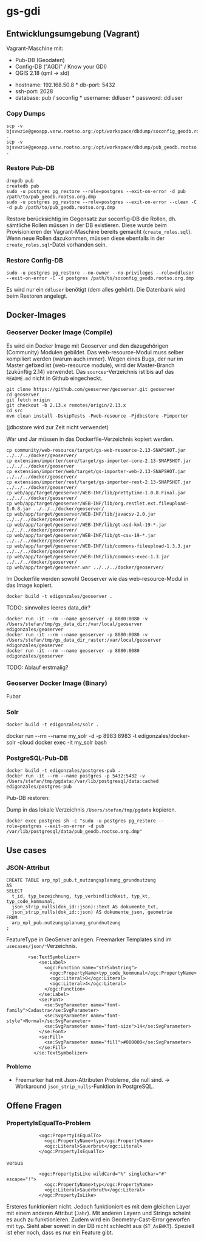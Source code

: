 # gs-gdi

## Entwicklungsumgebung (Vagrant)
Vagrant-Maschine mit:

- Pub-DB (Geodaten)
- Config-DB ("AGDI" / Know your GDI)
- QGIS 2.18 (qml -> sld)

* hostname: 192.168.50.8
* db-port: 5432
* ssh-port: 2028
* database: pub / soconfig
* username: ddluser
* password: ddluser

### Copy Dumps
```
scp -v bjsvwzie@geoapp.verw.rootso.org:/opt/workspace/dbdump/soconfig_geodb.rootso.org.dmp .
scp -v bjsvwzie@geoapp.verw.rootso.org:/opt/workspace/dbdump/pub_geodb.rootso.org.dmp .
```



### Restore Pub-DB

```
dropdb pub
createdb pub
sudo -u postgres pg_restore --role=postgres --exit-on-error -d pub /path/to/pub_geodb.rootso.org.dmp
sudo -u postgres pg_restore --role=postgres --exit-on-error --clean -C -d pub /path/to/pub_geodb.rootso.org.dmp
```

Restore berücksichtig im Gegensatz zur soconfig-DB die Rollen, dh. sämtliche Rollen müssen in der DB existieren. Diese wurde beim Provisionieren der Vagrant-Maschine bereits gemacht (`create_roles.sql`). Wenn neue Rollen dazukommen, müssen diese ebenfalls in der `create_roles.sql`-Datei vorhanden sein.

### Restore Config-DB

```
sudo -u postgres pg_restore --no-owner --no-privileges --role=ddluser --exit-on-error -C -d postgres /path/to/soconfig_geodb.rootso.org.dmp
```

Es wird nur ein `ddluser` benötigt (dem alles gehört). Die Datenbank wird beim Restoren angelegt.

## Docker-Images
### Geoserver Docker Image (Compile)
Es wird ein Docker Image mit Geoserver und den dazugehörigen (Community) Modulen gebildet. Das web-resource-Modul muss selber kompiliert werden (warum auch immer). Wegen eines Bugs, der nur im Master gefixed ist (web-resource module), wird der Master-Branch (zukünftig 2.14) verwendet. Das `sources`-Verzeichnis ist bis auf das `README.md` nicht in Github eingecheckt.

```
git clone https://github.com/geoserver/geoserver.git geoserver
cd geoserver
git fetch origin
git checkout -b 2.13.x remotes/origin/2.13.x
cd src
mvn clean install -DskipTests -Pweb-resource -Pjdbcstore -Pimporter
```
(jdbcstore wird zur Zeit nicht verwendet)

War und Jar müssen in das Dockerfile-Verzeichnis kopiert werden.
```
cp community/web-resource/target/gs-web-resource-2.13-SNAPSHOT.jar ../../../docker/geoserver/
cp extension/importer/core/target/gs-importer-core-2.13-SNAPSHOT.jar ../../../docker/geoserver
cp extension/importer/web/target/gs-importer-web-2.13-SNAPSHOT.jar ../../../docker/geoserver/
cp extension/importer/rest/target/gs-importer-rest-2.13-SNAPSHOT.jar ../../../docker/geoserver/
cp web/app/target/geoserver/WEB-INF/lib/prettytime-1.0.8.Final.jar ../../../docker/geoserver/
cp web/app/target/geoserver/WEB-INF/lib/org.restlet.ext.fileupload-1.0.8.jar ../../../docker/geoserver/
cp web/app/target/geoserver/WEB-INF/lib/javacsv-2.0.jar ../../../docker/geoserver/
cp web/app/target/geoserver/WEB-INF/lib/gt-xsd-kml-19-*.jar ../../../docker/geoserver/
cp web/app/target/geoserver/WEB-INF/lib/gt-csv-19-*.jar ../../../docker/geoserver/
cp web/app/target/geoserver/WEB-INF/lib/commons-fileupload-1.3.3.jar ../../../docker/geoserver/
cp web/app/target/geoserver/WEB-INF/lib/commons-exec-1.3.jar ../../../docker/geoserver/
cp web/app/target/geoserver.war ../../../docker/geoserver/
```

Im Dockerfile werden sowohl Geoserver wie das web-resource-Modul in das Image kopiert.

```
docker build -t edigonzales/geoserver .
```

TODO: sinnvolles leeres data_dir?
```
docker run -it --rm --name geoserver -p 8080:8080 -v /Users/stefan/tmp/gs_data_dir:/var/local/geoserver edigonzales/geoserver
docker run -it --rm --name geoserver -p 8080:8080 -v /Users/stefan/tmp/gs_data_dir_raster:/var/local/geoserver edigonzales/geoserver
docker run -it --rm --name geoserver -p 8080:8080 edigonzales/geoserver

```

TODO: Ablauf erstmalig?

### Geoserver Docker Image (Binary)
Fubar

### Solr
```
docker build -t edigonzales/solr .
```

docker run --rm --name my_solr -d -p 8983:8983 -t edigonzales/docker-solr -cloud
docker exec -it my_solr bash

### PostgreSQL-Pub-DB
```
docker build -t edigonzales/postgres-pub .
docker run -it --rm --name postgres -p 5432:5432 -v /Users/stefan/tmp/pgdata:/var/lib/postgresql/data:cached edigonzales/postgres-pub
```

Pub-DB restoren:

Dump in das lokale Verzeichnis `/Users/stefan/tmp/pgdata` kopieren.

```
docker exec postgres sh -c "sudu -u postgres pg_restore --role=postgres --exit-on-error -d pub /var/lib/postgresql/data/pub_geodb.rootso.org.dmp"
```


## Use cases

### JSON-Attribut

```
CREATE TABLE arp_npl_pub.t_nutzungsplanung_grundnutzung
AS
SELECT
  t_id, typ_bezeichnung, typ_verbindlichkeit, typ_kt, typ_code_kommunal,
  json_strip_nulls(dok_id::json)::text AS dokumente_txt,
  json_strip_nulls(dok_id::json) AS dokumente_json, geometrie
FROM
  arp_npl_pub.nutzungsplanung_grundnutzung
;
```

FeatureType in GeoServer anlegen. Freemarker Templates sind im `usecases/json/`-Verzeichnis.


```
        <se:TextSymbolizer> 
            <se:Label> 
              <ogc:Function name="strSubstring"> 
                <ogc:PropertyName>typ_code_kommunal</ogc:PropertyName> 
                <ogc:Literal>0</ogc:Literal> 
                <ogc:Literal>4</ogc:Literal> 
              </ogc:Function> 
            </se:Label> 
            <se:Font> 
              <se:SvgParameter name="font-family">Cadastra</se:SvgParameter> 
              <se:SvgParameter name="font-style">Normal</se:SvgParameter> 
              <se:SvgParameter name="font-size">14</se:SvgParameter> 
            </se:Font> 
            <se:Fill> 
              <se:SvgParameter name="fill">#000000</se:SvgParameter> 
            </se:Fill> 
          </se:TextSymbolizer> 

```

#### Probleme
* Freemarker hat mit Json-Attributen Probleme, die null sind. -> Workaround `json_strip_nulls`-Funktion in PostgreSQL.


## Offene Fragen

### PropertyIsEqualTo-Problem
```
            <ogc:PropertyIsEqualTo>
              <ogc:PropertyName>typ</ogc:PropertyName>
              <ogc:Literal>Sauerbrut</ogc:Literal>
            </ogc:PropertyIsEqualTo>
```
versus
```
            <ogc:PropertyIsLike wildCard="%" singleChar="#" escape="!">
              <ogc:PropertyName>typ</ogc:PropertyName>
              <ogc:Literal>Sauerbrut%</ogc:Literal>
            </ogc:PropertyIsLike>
```

Ersteres funktioniert nicht. Jedoch funktioniert es mit dem gleichen Layer mit einem anderen Attribut (`Jahr`). Mit anderen Layern und Strings scheint es auch zu funktionieren. Zudem wird ein Geometry-Cast-Error geworfen mit `typ`. Sieht aber soweit in der DB nicht schlecht aus (`ST_AsEWKT`). Speziell ist eher noch, dass es nur ein Feature gibt.